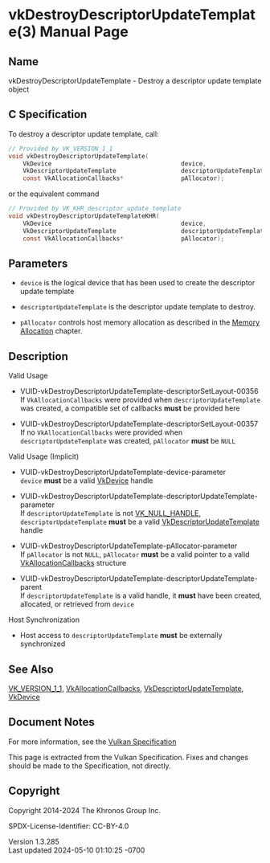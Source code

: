 # vkDestroyDescriptorUpdateTemplate(3) Manual Page

## Name

vkDestroyDescriptorUpdateTemplate - Destroy a descriptor update template
object



## <a href="#_c_specification" class="anchor"></a>C Specification

To destroy a descriptor update template, call:

``` c
// Provided by VK_VERSION_1_1
void vkDestroyDescriptorUpdateTemplate(
    VkDevice                                    device,
    VkDescriptorUpdateTemplate                  descriptorUpdateTemplate,
    const VkAllocationCallbacks*                pAllocator);
```

or the equivalent command

``` c
// Provided by VK_KHR_descriptor_update_template
void vkDestroyDescriptorUpdateTemplateKHR(
    VkDevice                                    device,
    VkDescriptorUpdateTemplate                  descriptorUpdateTemplate,
    const VkAllocationCallbacks*                pAllocator);
```

## <a href="#_parameters" class="anchor"></a>Parameters

- `device` is the logical device that has been used to create the
  descriptor update template

- `descriptorUpdateTemplate` is the descriptor update template to
  destroy.

- `pAllocator` controls host memory allocation as described in the <a
  href="https://registry.khronos.org/vulkan/specs/1.3-extensions/html/vkspec.html#memory-allocation"
  target="_blank" rel="noopener">Memory Allocation</a> chapter.

## <a href="#_description" class="anchor"></a>Description

Valid Usage

- <a
  href="#VUID-vkDestroyDescriptorUpdateTemplate-descriptorSetLayout-00356"
  id="VUID-vkDestroyDescriptorUpdateTemplate-descriptorSetLayout-00356"></a>
  VUID-vkDestroyDescriptorUpdateTemplate-descriptorSetLayout-00356  
  If `VkAllocationCallbacks` were provided when
  `descriptorUpdateTemplate` was created, a compatible set of callbacks
  **must** be provided here

- <a
  href="#VUID-vkDestroyDescriptorUpdateTemplate-descriptorSetLayout-00357"
  id="VUID-vkDestroyDescriptorUpdateTemplate-descriptorSetLayout-00357"></a>
  VUID-vkDestroyDescriptorUpdateTemplate-descriptorSetLayout-00357  
  If no `VkAllocationCallbacks` were provided when
  `descriptorUpdateTemplate` was created, `pAllocator` **must** be
  `NULL`

Valid Usage (Implicit)

- <a href="#VUID-vkDestroyDescriptorUpdateTemplate-device-parameter"
  id="VUID-vkDestroyDescriptorUpdateTemplate-device-parameter"></a>
  VUID-vkDestroyDescriptorUpdateTemplate-device-parameter  
  `device` **must** be a valid [VkDevice](https://registry.khronos.org/vulkan/specs/1.3-extensions/man/html/VkDevice.html) handle

- <a
  href="#VUID-vkDestroyDescriptorUpdateTemplate-descriptorUpdateTemplate-parameter"
  id="VUID-vkDestroyDescriptorUpdateTemplate-descriptorUpdateTemplate-parameter"></a>
  VUID-vkDestroyDescriptorUpdateTemplate-descriptorUpdateTemplate-parameter  
  If `descriptorUpdateTemplate` is not
  [VK_NULL_HANDLE](https://registry.khronos.org/vulkan/specs/1.3-extensions/man/html/VK_NULL_HANDLE.html), `descriptorUpdateTemplate`
  **must** be a valid
  [VkDescriptorUpdateTemplate](https://registry.khronos.org/vulkan/specs/1.3-extensions/man/html/VkDescriptorUpdateTemplate.html) handle

- <a href="#VUID-vkDestroyDescriptorUpdateTemplate-pAllocator-parameter"
  id="VUID-vkDestroyDescriptorUpdateTemplate-pAllocator-parameter"></a>
  VUID-vkDestroyDescriptorUpdateTemplate-pAllocator-parameter  
  If `pAllocator` is not `NULL`, `pAllocator` **must** be a valid
  pointer to a valid [VkAllocationCallbacks](https://registry.khronos.org/vulkan/specs/1.3-extensions/man/html/VkAllocationCallbacks.html)
  structure

- <a
  href="#VUID-vkDestroyDescriptorUpdateTemplate-descriptorUpdateTemplate-parent"
  id="VUID-vkDestroyDescriptorUpdateTemplate-descriptorUpdateTemplate-parent"></a>
  VUID-vkDestroyDescriptorUpdateTemplate-descriptorUpdateTemplate-parent  
  If `descriptorUpdateTemplate` is a valid handle, it **must** have been
  created, allocated, or retrieved from `device`

Host Synchronization

- Host access to `descriptorUpdateTemplate` **must** be externally
  synchronized

## <a href="#_see_also" class="anchor"></a>See Also

[VK_VERSION_1_1](https://registry.khronos.org/vulkan/specs/1.3-extensions/man/html/VK_VERSION_1_1.html),
[VkAllocationCallbacks](https://registry.khronos.org/vulkan/specs/1.3-extensions/man/html/VkAllocationCallbacks.html),
[VkDescriptorUpdateTemplate](https://registry.khronos.org/vulkan/specs/1.3-extensions/man/html/VkDescriptorUpdateTemplate.html),
[VkDevice](https://registry.khronos.org/vulkan/specs/1.3-extensions/man/html/VkDevice.html)

## <a href="#_document_notes" class="anchor"></a>Document Notes

For more information, see the <a
href="https://registry.khronos.org/vulkan/specs/1.3-extensions/html/vkspec.html#vkDestroyDescriptorUpdateTemplate"
target="_blank" rel="noopener">Vulkan Specification</a>

This page is extracted from the Vulkan Specification. Fixes and changes
should be made to the Specification, not directly.

## <a href="#_copyright" class="anchor"></a>Copyright

Copyright 2014-2024 The Khronos Group Inc.

SPDX-License-Identifier: CC-BY-4.0

Version 1.3.285  
Last updated 2024-05-10 01:10:25 -0700

